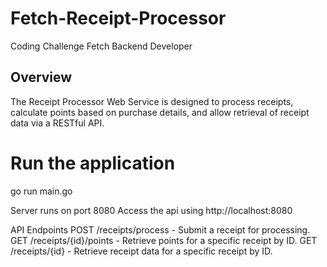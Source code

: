 # Fetch-Receipt-Processor
Coding Challenge Fetch Backend Developer

## Overview
The Receipt Processor Web Service is designed to process receipts, calculate points based on purchase details, and allow retrieval of receipt data via a RESTful API.

# Run the application 
go run main.go

Server runs on port 8080
Access the api using http://localhost:8080


API Endpoints
POST /receipts/process - Submit a receipt for processing.
GET /receipts/{id}/points - Retrieve points for a specific receipt by ID.
GET /receipts/{id} - Retrieve receipt data for a specific receipt by ID.
